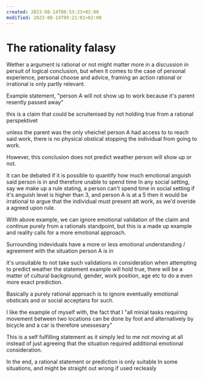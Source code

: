 ```yaml
---
created: 2023-08-14T08:53:23+02:00
modified: 2023-08-14T09:21:01+02:00
---
```


# The rationality falasy

Wether a argument is rational or not might matter more in a discussion in persuit of logical conclusion, but when it comes to the case of personal experience, personal choose and advice, framing an action rational or irrational is only partly relevant.

Example statement, "person A will not show up to work because it's parent resently passed away"

this is a claim that could be scruitenised by not holding true from a rational perspektivet 

unless the parent was the only vheichel person A had access to to reach said work, there is no physical obstical stopping the individual from going to work.

However, this conclusion does not predict weather person will show up or not.

It can be debated if it is possible to quantify how much emotional anguish said person is in and therefore unable to spend time In any social setting, say we make up a rule stating, a person can't spend time in social setting if it's anguish level is higher than 3, and person A is at a 5 then it would be irrational to argue that the individual must present att work, as we'd overide a agreed upon rule.

With above example, we can ignore emotional validation of the claim and continue purely from a rationals standpoint, but this is a made up example and reality calls for a more emotional approach.

Surrounding indeviduals have a more or less emotional understanding / agreement with the situation person A is in

 it's unsuitable to not take such validations in consideration when attempting to predict weather the statement example will hold true, there will be a matter of cultural background, gender, work position, age etc to do a even more exact prediction.

Basically a purely rational approach is to ignore eventually emotional obsticals and or social acceptans for such. 

I like the example of myself with, the fact that I
"all minial tasks requiring movement between two locations can be done by foot and alternatively by bicycle and a car is therefore unessesary"

This is a self fulfilling statement as it simply led to me not moving at all instead of just agreeing that the situation required additional emotional consideration.

In the end, a rational statement or prediction is only suitable In some situations, and might be straight out wrong if used recleasly
